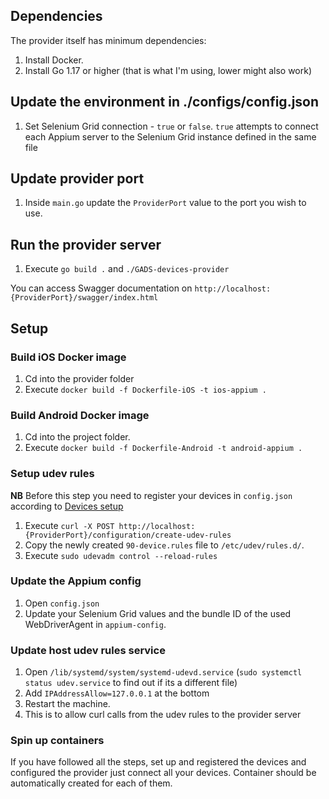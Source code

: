 ## Dependencies  
The provider itself has minimum dependencies:  
1. Install Docker.  
2. Install Go 1.17 or higher (that is what I'm using, lower might also work)    

## Update the environment in ./configs/config.json  
1. Set Selenium Grid connection - `true` or `false`. `true` attempts to connect each Appium server to the Selenium Grid instance defined in the same file  

## Update provider port
1. Inside `main.go` update the `ProviderPort` value to the port you wish to use.  

## Run the provider server   
1. Execute `go build .` and `./GADS-devices-provider`    

You can access Swagger documentation on `http://localhost:{ProviderPort}/swagger/index.html`  

## Setup  
### Build iOS Docker image
1. Cd into the provider folder  
2. Execute `docker build -f Dockerfile-iOS -t ios-appium .`  

### Build Android Docker image
1. Cd into the project folder.  
2. Execute `docker build -f Dockerfile-Android -t android-appium .`  

### Setup udev rules
**NB** Before this step you need to register your devices in `config.json` according to [Devices setup](./docs/devices-setup.md)  
1. Execute `curl -X POST http://localhost:{ProviderPort}/configuration/create-udev-rules`  
2. Copy the newly created `90-device.rules` file to `/etc/udev/rules.d/`.  
3. Execute `sudo udevadm control --reload-rules`  

### Update the Appium config  
1. Open `config.json` 
3. Update your Selenium Grid values and the bundle ID of the used WebDriverAgent in `appium-config`.  

### Update host udev rules service
1. Open `/lib/systemd/system/systemd-udevd.service` (`sudo systemctl status udev.service` to find out if its a different file)  
2. Add `IPAddressAllow=127.0.0.1` at the bottom  
3. Restart the machine.  
4. This is to allow curl calls from the udev rules to the provider server   

### Spin up containers  
If you have followed all the steps, set up and registered the devices and configured the provider just connect all your devices. Container should be automatically created for each of them.  
